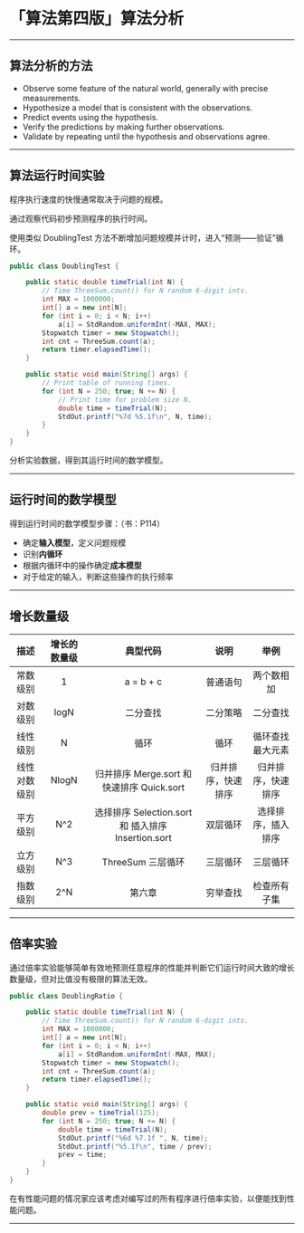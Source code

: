 # 「算法第四版」算法分析


---

## 算法分析的方法

- Observe some feature of the natural world, generally with precise measurements.
- Hypothesize a model that is consistent with the observations.
- Predict events using the hypothesis.
- Verify the predictions by making further observations.
- Validate by repeating until the hypothesis and observations agree.

---

## 算法运行时间实验

程序执行速度的快慢通常取决于问题的规模。

通过观察代码初步预测程序的执行时间。

使用类似 DoublingTest 方法不断增加问题规模并计时，进入“预测——验证”循环。

``` Java
public class DoublingTest {

    public static double timeTrial(int N) {  
        // Time ThreeSum.count() for N random 6-digit ints.
        int MAX = 1000000;
        int[] a = new int[N];
        for (int i = 0; i < N; i++)
            a[i] = StdRandom.uniformInt(-MAX, MAX);
        Stopwatch timer = new Stopwatch();
        int cnt = ThreeSum.count(a);
        return timer.elapsedTime();
    }

    public static void main(String[] args) {  
        // Print table of running times.
        for (int N = 250; true; N += N) {  
            // Print time for problem size N.
            double time = timeTrial(N);
            StdOut.printf("%7d %5.1f\n", N, time);
        }
    }
}
```

分析实验数据，得到其运行时间的数学模型。

---

## 运行时间的数学模型

得到运行时间的数学模型步骤：（书：P114）

- 确定**输入模型**，定义问题规模
- 识别**内循环**
- 根据内循环中的操作确定**成本模型**
- 对于给定的输入，判断这些操作的执行频率

---

## 增长数量级

| 描述 | 增长的数量级 | 典型代码 | 说明 | 举例 |
| :----: | :----: | :----: | :----: | :----: |
| 常数级别 | 1 | a = b + c | 普通语句 | 两个数相加 |
| 对数级别 | logN | 二分查找 | 二分策略 | 二分查找 |
| 线性级别 | N | 循环 | 循环 | 循环查找最大元素 |
| 线性对数级别 | NlogN | 归并排序 Merge.sort 和 快速排序 Quick.sort | 归并排序，快速排序 | 归并排序，快速排序 |
| 平方级别 | N^2 | 选择排序 Selection.sort 和 插入排序 Insertion.sort | 双层循环 | 选择排序，插入排序 |
| 立方级别 | N^3 | ThreeSum 三层循环 | 三层循环 | 三层循环 |
| 指数级别 | 2^N | 第六章 | 穷举查找 | 检查所有子集 |

---

## 倍率实验

通过倍率实验能够简单有效地预测任意程序的性能并判断它们运行时间大致的增长数量级，但对比值没有极限的算法无效。

``` Java
public class DoublingRatio {

    public static double timeTrial(int N) {  
        // Time ThreeSum.count() for N random 6-digit ints.
        int MAX = 1000000;
        int[] a = new int[N];
        for (int i = 0; i < N; i++)
            a[i] = StdRandom.uniformInt(-MAX, MAX);
        Stopwatch timer = new Stopwatch();
        int cnt = ThreeSum.count(a);
        return timer.elapsedTime();
    }

    public static void main(String[] args) {
        double prev = timeTrial(125);
        for (int N = 250; true; N += N) {
            double time = timeTrial(N);
            StdOut.printf("%6d %7.1f ", N, time);
            StdOut.printf("%5.1f\n", time / prev);
            prev = time;
        }
    }
}
```

在有性能问题的情况家应该考虑对编写过的所有程序进行倍率实验，以便能找到性能问题。

---

